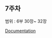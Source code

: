 ## 7주차

범위 : 6부 30장~ 32장

[Documentation](https://parallel-cornucopia-5d2.notion.site/7-Documentation-a8213697a67d4b5a9e58d183c01baaad)
